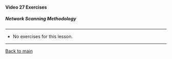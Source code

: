 #### Video 27 Exercises

##### Network Scanning Methodology

---

- No exercises for this lesson.

---

[Back to main](https://github.com/rot0xd/CBTNuggets/blob/master/CEHv9/README.md)

